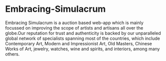 # Embracing-Simulacrum
<p>Embracing Simulacrum is a auction based web-app which is mainly focussed on improving the scope of 
artists and artisans all over the globe.Our reputation for trust and authenticity is backed by our 
unparalleled global network of specialists spanning most of the countries, which include Contemporary Art, 
Modern and Impressionist Art, Old Masters, Chinese Works of Art, jewelry, watches, wine and spirits, and interiors, among many others.</p>
